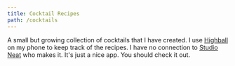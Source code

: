 ```yaml
---
title: Cocktail Recipes
path: /cocktails
---
```


A small but growing collection of cocktails that I have created. I use [Highball](http://www.studioneat.com/products/highball) on my phone to keep track of the recipes. I have no connection to [Studio Neat](http://www.studioneat.com/) who makes it. It's just a nice app. You should check it out.